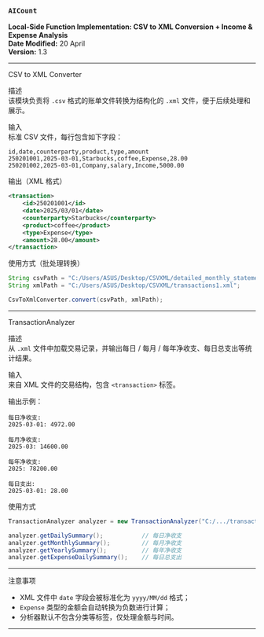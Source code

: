 
### `AICount`
**Local-Side Function Implementation: CSV to XML Conversion + Income & Expense Analysis**  
**Date Modified:** 20 April  
**Version:** 1.3

---

CSV to XML Converter

描述  
该模块负责将 `.csv` 格式的账单文件转换为结构化的 `.xml` 文件，便于后续处理和展示。

输入  
标准 CSV 文件，每行包含如下字段：

```
id,date,counterparty,product,type,amount
250201001,2025-03-01,Starbucks,coffee,Expense,28.00
250201002,2025-03-01,Company,salary,Income,5000.00
```

输出（XML 格式）

```xml
<transaction>
    <id>250201001</id>
    <date>2025/03/01</date>
    <counterparty>Starbucks</counterparty>
    <product>coffee</product>
    <type>Expense</type>
    <amount>28.00</amount>
</transaction>
```

使用方式（批处理转换）

```java
String csvPath = "C:/Users/ASUS/Desktop/CSVXML/detailed_monthly_statement.csv";
String xmlPath = "C:/Users/ASUS/Desktop/CSVXML/transactions1.xml";

CsvToXmlConverter.convert(csvPath, xmlPath);
```

---

TransactionAnalyzer

描述  
从 `.xml` 文件中加载交易记录，并输出每日 / 每月 / 每年净收支、每日总支出等统计结果。

输入  
来自 XML 文件的交易结构，包含 `<transaction>` 标签。

输出示例：

```
每日净收支:
2025-03-01: 4972.00

每月净收支:
2025-03: 14600.00

每年净收支:
2025: 78200.00

每日支出:
2025-03-01: 28.00
```

使用方式

```java
TransactionAnalyzer analyzer = new TransactionAnalyzer("C:/.../transactions.xml");

analyzer.getDailySummary();           // 每日净收支
analyzer.getMonthlySummary();         // 每月净收支
analyzer.getYearlySummary();          // 每年净收支
analyzer.getExpenseDailySummary();    // 每日总支出
```

---

注意事项

- XML 文件中 `date` 字段会被标准化为 `yyyy/MM/dd` 格式；
- `Expense` 类型的金额会自动转换为负数进行计算；
- 分析器默认不包含分类等标签，仅处理金额与时间。

---

